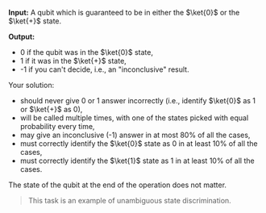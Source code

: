 **Input:** A qubit which is guaranteed to be in either the $\ket{0}$ or the $\ket{+}$ state.
    
**Output:** 
* 0 if the qubit was in the $\ket{0}$ state, 
* 1 if it was in the $\ket{+}$ state,
* -1 if you can't decide, i.e., an "inconclusive" result. 

Your solution:

* should never give 0 or 1 answer incorrectly (i.e., identify $\ket{0}$ as 1 or $\ket{+}$ as 0),
* will be called multiple times, with one of the states picked with equal probability every time,
* may give an inconclusive (-1) answer in at most 80% of all the cases,
* must correctly identify the $\ket{0}$ state as 0 in at least 10% of all the cases,
* must correctly identify the $\ket{1}$ state as 1 in at least 10% of all the cases.
    
The state of the qubit at the end of the operation does not matter.
    
> This task is an example of unambiguous state discrimination.